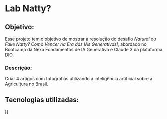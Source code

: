 #  Lab Natty? 

## Objetivo:  
Esse projeto tem o objetivo de mostrar a resolução do desafio *Natural ou Fake Natty? Como Vencer na Era das IAs Generativas!*, abordado no Bootcamp da Nexa Fundamentos de IA Generativa e Claude 3 da plataforma DIO. 

### Descrição: 
Criar 4 artigos com fotografias utilizando a inteligência artificial sobre a Agricultura no Brasil.

## Tecnologias utilizadas:
[]
